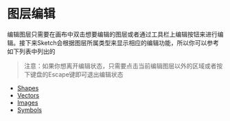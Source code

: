 # 图层编辑


编辑图层只需要在画布中双击想要编辑的图层或者通过工具栏上编辑按钮来进行编辑。接下来Sketch会根据图层所属类型来显示相应的编辑功能，所以你可以参考如下列表中列出的

> 注意：如果你想离开编辑状态，只需要点击当前编辑图层以外的区域或者按下键盘的Escape键即可退出编辑状态

* [Shapes]()
* [Vectors]()
* [Images]()
* [Symbols]()



